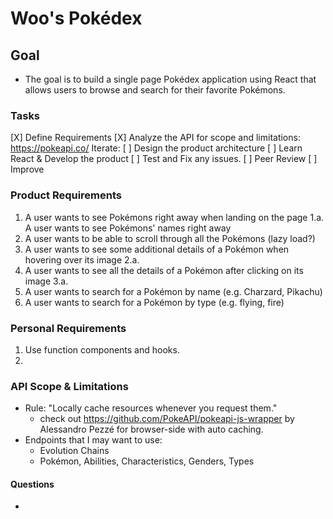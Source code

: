 # Woo's Pokédex

## Goal
- The goal is to build a single page Pokédex application using React that allows users to browse and search for their favorite Pokémons.

### Tasks
 [X] Define Requirements
 [X] Analyze the API for scope and limitations: https://pokeapi.co/
 Iterate:
    [ ] Design the product architecture
    [ ] Learn React & Develop the product
    [ ] Test and Fix any issues.
 [ ] Peer Review
 [ ] Improve

### Product Requirements
1. A user wants to see Pokémons right away when landing on the page
    1.a. A user wants to see Pokémons' names right away
2. A user wants to be able to scroll through all the Pokémons (lazy load?)
3. A user wants to see some additional details of a Pokémon when hovering over its image
    2.a. 
4. A user wants to see all the details of a Pokémon after clicking on its image
    3.a. 
5. A user wants to search for a Pokémon by name (e.g. Charzard, Pikachu)
6. A user wants to search for a Pokémon by type (e.g. flying, fire)

### Personal Requirements
1. Use function components and hooks.
2. 

### API Scope & Limitations
- Rule: "Locally cache resources whenever you request them."
    - check out https://github.com/PokeAPI/pokeapi-js-wrapper by Alessandro Pezzé for browser-side with auto caching.
- Endpoints that I may want to use: 
    - Evolution Chains
    - Pokémon, Abilities, Characteristics, Genders, Types

#### Questions
- 

